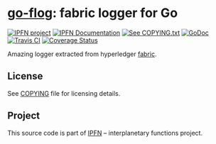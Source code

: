 # [go-flog][flog]: fabric logger for Go

[![IPFN project][badge-ipfn]][org-ipfn]
[![IPFN Documentation][badge-docs]][docs]
[![See COPYING.txt][badge-copying]][COPYING]
[![GoDoc][badge-godoc]][godoc-ipfn]
[![Travis CI][badge-ci]][ci]
[![Coverage Status][coverage-badge]][coverage-status]

Amazing logger extracted from hyperledger [fabric][].

## License

See [COPYING][COPYING] file for licensing details.

## Project

This source code is part of [IPFN](https://github.com/ipfn) – interplanetary functions project.

[ci]: https://travis-ci.org/ipfn/go-flog
[docs]: https://docs.ipfn.io/
[COPYING]: https://github.com/ipfn/go-flog/blob/master/COPYING
[badge-ci]: https://travis-ci.org/ipfn/go-flog.svg?branch=master
[badge-copying]: https://img.shields.io/badge/license-Apache%202.0-blue.svg?style=flat-square
[badge-docs]: https://img.shields.io/badge/documentation-IPFN-blue.svg?style=flat-square
[badge-godoc]: https://godoc.org/github.com/ipfn/go-flog/flog?status.svg
[badge-ipfn]: https://img.shields.io/badge/project-IPFN-blue.svg?style=flat-square
[coverage-badge]: https://coveralls.io/repos/github/ipfn/go-flog/badge.svg?branch=master
[coverage-status]: https://coveralls.io/github/ipfn/go-flog?branch=master
[org-ipfn]: https://github.com/ipfn
[godoc-ipfn]: https://godoc.org/github.com/ipfn/go-flog/flog
[flog]: https://github.com/ipfn/go-flog/
[fabric]: https://github.com/hyperledger/fabric
[web3-secrets]: https://github.com/ethereum/wiki/wiki/Web3-Secret-Storage-Definition
[multihash]: https://multiformats.io/multihash/
[go-multihash]: https://github.com/multiformats/go-multihash/
